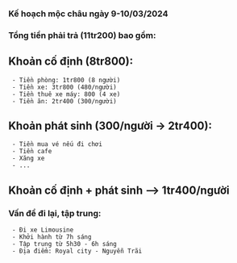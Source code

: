 ### Kế hoạch mộc châu ngày 9-10/03/2024

### Tổng tiền phải trả (11tr200) bao gồm:

## Khoản cố định (8tr800):

     - Tiền phòng: 1tr800 (8 người)
     - Tiền xe: 3tr800 (480/người)
     - Tiền thuê xe máy: 800 (4 xe)
     - Tiền ăn: 2tr400 (300/người)

## Khoản phát sinh (300/người -> 2tr400):

     - Tiền mua vé nếu đi chơi
     - Tiền cafe
     - Xăng xe
     - ...

## Khoản cố định + phát sinh --> 1tr400/người

### Vấn đề đi lại, tập trung:

     - Đi xe Limousine
     - Khởi hành từ 7h sáng
     - Tập trung từ 5h30 - 6h sáng
     - Địa điểm: Royal city - Nguyễn Trãi
